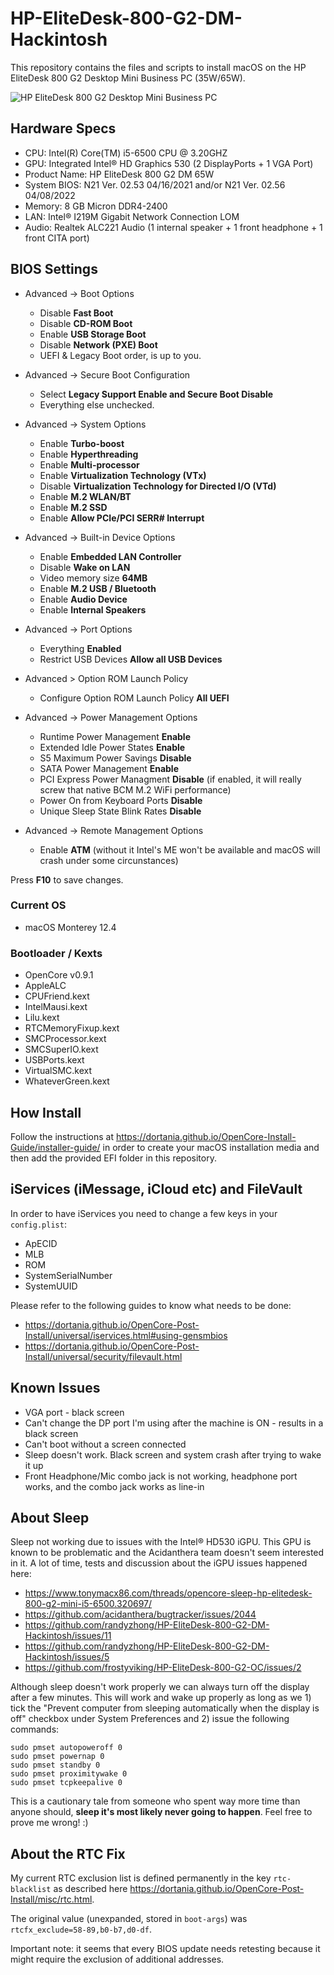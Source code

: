 # HP-EliteDesk-800-G2-DM-Hackintosh
This repository contains the files and scripts to install macOS on the HP EliteDesk 800 G2 Desktop Mini Business PC (35W/65W).

![HP EliteDesk 800 G2 Desktop Mini Business PC](https://ssl-product-images.www8-hp.com/digmedialib/prodimg/lowres/c04876268.png)

## Hardware Specs
- CPU: Intel(R) Core(TM) i5-6500 CPU @ 3.20GHZ
- GPU: Integrated Intel® HD Graphics 530 (2 DisplayPorts + 1 VGA Port)
- Product Name: HP EliteDesk 800 G2 DM 65W
- System BIOS: N21 Ver. 02.53 04/16/2021 and/or N21 Ver. 02.56 04/08/2022
- Memory: 8 GB Micron DDR4-2400
- LAN: Intel® I219M Gigabit Network Connection LOM
- Audio: Realtek ALC221 Audio (1 internal speaker + 1 front headphone + 1 front CITA port)


## BIOS Settings
- Advanced -> Boot Options
  - Disable **Fast Boot**
  - Disable **CD-ROM Boot**
  - Enable **USB Storage Boot**
  - Disable **Network (PXE) Boot**
  - UEFI & Legacy Boot order, is up to you.
  
- Advanced -> Secure Boot Configuration
  - Select **Legacy Support Enable and Secure Boot Disable**
  - Everything else unchecked.

- Advanced -> System Options
  - Enable **Turbo-boost**
  - Enable **Hyperthreading**
  - Enable **Multi-processor**
  - Enable **Virtualization Technology (VTx)**
  - Disable **Virtualization Technology for Directed I/O (VTd)**
  - Enable **M.2 WLAN/BT**
  - Enable **M.2 SSD**
  - Enable **Allow PCIe/PCI SERR# Interrupt**

- Advanced -> Built-in Device Options
  - Enable **Embedded LAN Controller**
  - Disable **Wake on LAN**
  - Video memory size **64MB**
  - Enable **M.2 USB / Bluetooth**
  - Enable **Audio Device**
  - Enable **Internal Speakers**

- Advanced -> Port Options
  - Everything **Enabled**
  - Restrict USB Devices **Allow all USB Devices**

- Advanced > Option ROM Launch Policy
  - Configure Option ROM Launch Policy **All UEFI**

- Advanced -> Power Management Options
  - Runtime Power Management **Enable**
  - Extended Idle Power States **Enable**
  - S5 Maximum Power Savings **Disable**
  - SATA Power Management **Enable**
  - PCI Express Power Managment **Disable** (if enabled, it will really screw that native BCM M.2 WiFi performance)
  - Power On from Keyboard Ports **Disable**
  - Unique Sleep State Blink Rates **Disable** 

- Advanced -> Remote Management Options
  - Enable **ATM** (without it Intel's ME won't be available and macOS will crash under some circunstances)
  

Press **F10** to save changes.

### Current OS
- macOS Monterey 12.4


### Bootloader / Kexts
- OpenCore v0.9.1
- AppleALC
- CPUFriend.kext
- IntelMausi.kext
- Lilu.kext
- RTCMemoryFixup.kext
- SMCProcessor.kext
- SMCSuperIO.kext
- USBPorts.kext
- VirtualSMC.kext
- WhateverGreen.kext

## How Install
Follow the instructions at https://dortania.github.io/OpenCore-Install-Guide/installer-guide/ in order to create your macOS installation media and then add the provided EFI folder in this repository.

## iServices (iMessage, iCloud etc) and FileVault

In order to have iServices you need to change a few keys in your `config.plist`:

- ApECID
- MLB
- ROM
- SystemSerialNumber
- SystemUUID

Please refer to the following guides to know what needs to be done:

- https://dortania.github.io/OpenCore-Post-Install/universal/iservices.html#using-gensmbios
- https://dortania.github.io/OpenCore-Post-Install/universal/security/filevault.html


## Known Issues
- VGA port - black screen
- Can't change the DP port I'm using after the machine is ON - results in a black screen
- Can't boot without a screen connected
- Sleep doesn't work. Black screen and system crash after trying to wake it up
- Front Headphone/Mic combo jack is not working, headphone port works, and the combo jack works as line-in

## About Sleep

Sleep not working due to issues with the Intel® HD530 iGPU. This GPU is known to be problematic and the Acidanthera team doesn't seem interested in it. A lot of time, tests and discussion about the iGPU issues happened here:

- https://www.tonymacx86.com/threads/opencore-sleep-hp-elitedesk-800-g2-mini-i5-6500.320697/
- https://github.com/acidanthera/bugtracker/issues/2044
- https://github.com/randyzhong/HP-EliteDesk-800-G2-DM-Hackintosh/issues/11
- https://github.com/randyzhong/HP-EliteDesk-800-G2-DM-Hackintosh/issues/5
- https://github.com/frostyviking/HP-EliteDesk-800-G2-OC/issues/2

Although sleep doesn't work properly we can always turn off the display after a few minutes. This will work and wake up properly as long as we 1) tick the "Prevent computer from sleeping automatically when the display is off" checkbox under System Preferences and 2) issue the following commands:

``````
sudo pmset autopoweroff 0
sudo pmset powernap 0
sudo pmset standby 0
sudo pmset proximitywake 0
sudo pmset tcpkeepalive 0
``````

This is a cautionary tale from someone who spent way more time than anyone should, **sleep it's most likely never going to happen**. Feel free to prove me wrong! :)

## About the RTC Fix

My current RTC exclusion list is defined permanently in the key `rtc-blacklist` as described here https://dortania.github.io/OpenCore-Post-Install/misc/rtc.html. 

The original value (unexpanded, stored in `boot-args`) was `rtcfx_exclude=58-89,b0-b7,d0-df`.

Important note: it seems that every BIOS update needs retesting because it might require the exclusion of additional addresses.
